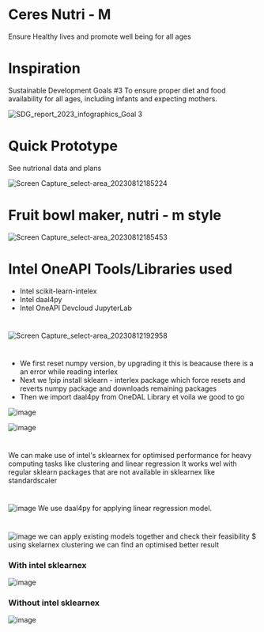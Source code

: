 # Ceres Nutri - M
Ensure Healthy lives and promote well being for all ages

# Inspiration
Sustainable Development Goals #3
To ensure proper diet and food availability for all ages, including infants and expecting mothers.

![SDG_report_2023_infographics_Goal 3](https://github.com/benjji0/Ceres-diet/assets/117336957/5e821d04-015c-44a2-b895-a499dabf7fd3)

# Quick Prototype
See nutrional data and plans


![Screen Capture_select-area_20230812185224](https://github.com/benjji0/Ceres-diet/assets/117336957/665b9c4d-7284-4660-a559-ba5df357b1ff)

# Fruit bowl maker, nutri - m style


![Screen Capture_select-area_20230812185453](https://github.com/benjji0/Ceres-diet/assets/117336957/5bb81a99-f563-4899-aba4-4f535c1635de)

# Intel OneAPI Tools/Libraries used
- Intel scikit-learn-intelex
- Intel daal4py
- Intel OneAPI Devcloud JupyterLab
#

![Screen Capture_select-area_20230812192958](https://github.com/benjji0/Ceres-diet/assets/117336957/eb5e4848-b0f4-4d6e-b046-29cb583a7830)

#
- We first reset numpy version, by upgrading it this is beacause there is a an error while reading interlex
- Next we !pip install sklearn - interlex package which force resets and reverts numpy package and downloads remaining packages
- Then we import daal4py from OneDAL Library et voila we good to go


![image](https://github.com/benjji0/Ceres-diet/assets/117336957/bf706079-2972-46c4-b682-bb1aa83653d3)

![image](https://github.com/benjji0/Ceres-diet/assets/117336957/81190186-6ecf-4d8a-aa68-7ed168e9fa16)
#

We can make use of intel's sklearnex for optimised performance for heavy computing tasks like clustering and linear regression
It works wel with regular sklearn packages that are not available in sklearnex like standardscaler

#
![image](https://github.com/benjji0/Ceres-diet/assets/117336957/e9ee704d-d9c6-49f9-9f8d-792322ee4873)
We use daal4py for applying linear regression model.
#
![image](https://github.com/benjji0/Ceres-diet/assets/117336957/7ba97d42-a1b1-42e5-9f30-62d85d5e9508)
we can apply existing models together and check their feasibility
$
using skelarnex clustering we can find an optimised better result
### With intel sklearnex
![image](https://github.com/benjji0/Ceres-diet/assets/117336957/2a46a5c4-4fc8-4a24-bd84-aafa5ea86d62)
### Without intel sklearnex
![image](https://github.com/benjji0/Ceres-diet/assets/117336957/146c4480-b1d3-403a-a791-b6a4d031a69c)
